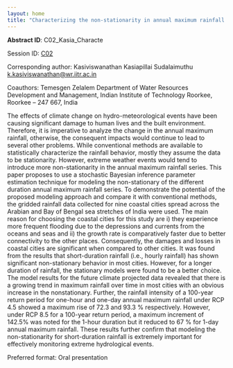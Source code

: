 ```yaml
---
layout: home
title: "Characterizing the non-stationarity in annual maximum rainfall under the changing climate: A Bayesian based stochastic modeling approach"
---
```



**Abstract ID**: C02_Kasia_Characte

Session ID: [C02](.)

Corresponding author: Kasiviswanathan Kasiapillai Sudalaimuthu <a href="mailto:k.kasiviswanathan@wr.iitr.ac.in">k.kasiviswanathan@wr.iitr.ac.in</a>

Coauthors: Temesgen Zelalem
 Department of Water Resources Development and Management, Indian Institute of Technology
 Roorkee, Roorkee – 247 667, India 

The effects of climate change on hydro-meteorological events have been causing significant damage to human lives and the built environment. Therefore, it is imperative to analyze the change in the annual maximum rainfall, otherwise, the consequent impacts would continue to lead to several other problems. While conventional methods are available to statistically characterize the rainfall behavior, mostly they assume the data to be stationarity. However, extreme weather events would tend to introduce more non-stationarity in the annual maximum rainfall series. This paper proposes to use a stochastic Bayesian inference parameter estimation technique for modeling the non-stationary of the different duration annual maximum rainfall series. To demonstrate the potential of the proposed modeling approach and compare it with conventional methods, the gridded rainfall data collected for nine coastal cities spread across the Arabian and Bay of Bengal sea stretches of India were used. The main reason for choosing the coastal cities for this study are i) they experience more frequent flooding due to the depressions and currents from the oceans and seas and ii) the growth rate is comparatively faster due to better connectivity to the other places. Consequently, the damages and losses in coastal cities are significant when compared to other cities. It was found from the results that short-duration rainfall (i.e., hourly rainfall) has shown significant non-stationary behavior in most cities. However, for a longer duration of rainfall, the stationary models were found to be a better choice. The model results for the future climate projected data revealed that there is a growing trend in maximum rainfall over time in most cities with an obvious increase in the nonstationary. Further, the rainfall intensity of a 100-year return period for one-hour and one-day annual maximum rainfall under RCP 4.5 showed a maximum rise of 72.3 and 93.3 % respectively. However, under RCP 8.5 for a 100-year return period, a maximum increment of 142.5% was noted for the 1-hour duration but it reduced to 67 % for 1-day annual maximum rainfall. These results further confirm that modeling the non-stationarity for short-duration rainfall is extremely important for effectively monitoring extreme hydrological events.

Preferred format: Oral presentation
